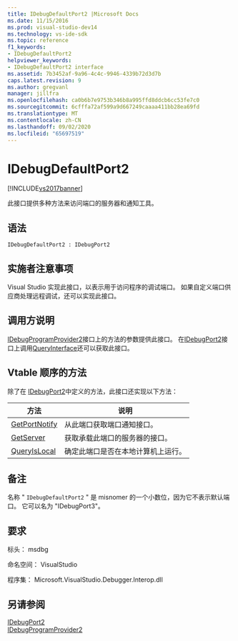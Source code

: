```yaml
---
title: IDebugDefaultPort2 |Microsoft Docs
ms.date: 11/15/2016
ms.prod: visual-studio-dev14
ms.technology: vs-ide-sdk
ms.topic: reference
f1_keywords:
- IDebugDefaultPort2
helpviewer_keywords:
- IDebugDefaultPort2 interface
ms.assetid: 7b3452af-9a96-4c4c-9946-4339b72d3d7b
caps.latest.revision: 9
ms.author: gregvanl
manager: jillfra
ms.openlocfilehash: ca0b6b7e9753b346b8a995ffd8ddcb6cc53fe7c0
ms.sourcegitcommit: 6cfffa72af599a9d667249caaaa411bb28ea69fd
ms.translationtype: MT
ms.contentlocale: zh-CN
ms.lasthandoff: 09/02/2020
ms.locfileid: "65697519"
---
```

# <a name="idebugdefaultport2"></a>IDebugDefaultPort2
[!INCLUDE[vs2017banner](../../../includes/vs2017banner.md)]

此接口提供多种方法来访问端口的服务器和通知工具。  
  
## <a name="syntax"></a>语法  
  
```  
IDebugDefaultPort2 : IDebugPort2  
```  
  
## <a name="notes-for-implementers"></a>实施者注意事项  
 Visual Studio 实现此接口，以表示用于访问程序的调试端口。 如果自定义端口供应商处理远程调试，还可以实现此接口。  
  
## <a name="notes-for-callers"></a>调用方说明  
 [IDebugProgramProvider2](../../../extensibility/debugger/reference/idebugprogramprovider2.md)接口上的方法的参数提供此接口。 在[IDebugPort2](../../../extensibility/debugger/reference/idebugport2.md)接口上调用[QueryInterface](https://msdn.microsoft.com/library/62fce95e-aafa-4187-b50b-e6611b74c3b3)还可以获取此接口。  
  
## <a name="methods-in-vtable-order"></a>Vtable 顺序的方法  
 除了在 [IDebugPort2](../../../extensibility/debugger/reference/idebugport2.md)中定义的方法，此接口还实现以下方法：  
  
|方法|说明|  
|------------|-----------------|  
|[GetPortNotify](../../../extensibility/debugger/reference/idebugdefaultport2-getportnotify.md)|从此端口获取端口通知接口。|  
|[GetServer](../../../extensibility/debugger/reference/idebugdefaultport2-getserver.md)|获取承载此端口的服务器的接口。|  
|[QueryIsLocal](../../../extensibility/debugger/reference/idebugdefaultport2-queryislocal.md)|确定此端口是否在本地计算机上运行。|  
  
## <a name="remarks"></a>备注  
 名称 " `IDebugDefaultPort2` " 是 misnomer 的一个小数位，因为它不表示默认端口。 它可以名为 "IDebugPort3"。  
  
## <a name="requirements"></a>要求  
 标头： msdbg  
  
 命名空间： VisualStudio  
  
 程序集： Microsoft.VisualStudio.Debugger.Interop.dll  
  
## <a name="see-also"></a>另请参阅  
 [IDebugPort2](../../../extensibility/debugger/reference/idebugport2.md)   
 [IDebugProgramProvider2](../../../extensibility/debugger/reference/idebugprogramprovider2.md)
